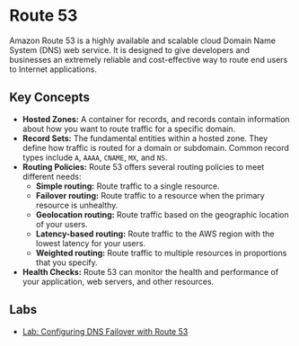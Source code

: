# Route 53

Amazon Route 53 is a highly available and scalable cloud Domain Name System (DNS) web service. It is designed to give developers and businesses an extremely reliable and cost-effective way to route end users to Internet applications.

## Key Concepts

*   **Hosted Zones:** A container for records, and records contain information about how you want to route traffic for a specific domain.
*   **Record Sets:** The fundamental entities within a hosted zone. They define how traffic is routed for a domain or subdomain. Common record types include `A`, `AAAA`, `CNAME`, `MX`, and `NS`.
*   **Routing Policies:** Route 53 offers several routing policies to meet different needs:
    *   **Simple routing:** Route traffic to a single resource.
    *   **Failover routing:** Route traffic to a resource when the primary resource is unhealthy.
    *   **Geolocation routing:** Route traffic based on the geographic location of your users.
    *   **Latency-based routing:** Route traffic to the AWS region with the lowest latency for your users.
    *   **Weighted routing:** Route traffic to multiple resources in proportions that you specify.
*   **Health Checks:** Route 53 can monitor the health and performance of your application, web servers, and other resources.

## Labs

*   [Lab: Configuring DNS Failover with Route 53](./lab-dns-failover.md)

